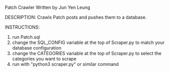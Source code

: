 Patch Crawler
Written by Jun Yen Leung

DESCRIPTION:
Crawls Patch posts and pushes them to a database.

INSTRUCTIONS:
1. run Patch.sql
2. change the SQL_CONFIG variable at the top of Scraper.py to match your database configuration
3. change the CATEGORIES variable at the top of Scraper.py to select the categories you want to scrape
4. run with "python3 scraper.py" or similar command
